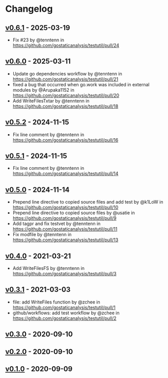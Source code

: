 # Changelog

## [v0.6.1](https://github.com/gostaticanalysis/testutil/compare/v0.6.0...v0.6.1) - 2025-03-19
- Fix #23 by @tenntenn in https://github.com/gostaticanalysis/testutil/pull/24

## [v0.6.0](https://github.com/gostaticanalysis/testutil/compare/v0.5.2...v0.6.0) - 2025-03-11
- Update go dependencies workflow by @tenntenn in https://github.com/gostaticanalysis/testutil/pull/21
- fixed a bug that occurred when go.work was included in external modules by @Arupaka1152 in https://github.com/gostaticanalysis/testutil/pull/20
- Add WriteFilesTxtar by @tenntenn in https://github.com/gostaticanalysis/testutil/pull/18

## [v0.5.2](https://github.com/gostaticanalysis/testutil/compare/v0.5.1...v0.5.2) - 2024-11-15
- Fix line comment by @tenntenn in https://github.com/gostaticanalysis/testutil/pull/16

## [v0.5.1](https://github.com/gostaticanalysis/testutil/compare/v0.5.0...v0.5.1) - 2024-11-15
- Fix line comment by @tenntenn in https://github.com/gostaticanalysis/testutil/pull/14

## [v0.5.0](https://github.com/gostaticanalysis/testutil/compare/v0.4.0...v0.5.0) - 2024-11-14
- Prepend line directive to copied source files and add test by @k1LoW in https://github.com/gostaticanalysis/testutil/pull/10
- Prepend line directive to copied source files by @usatie in https://github.com/gostaticanalysis/testutil/pull/9
- Add tagpr and fix testvet by @tenntenn in https://github.com/gostaticanalysis/testutil/pull/11
- Fix modfile by @tenntenn in https://github.com/gostaticanalysis/testutil/pull/13

## [v0.4.0](https://github.com/gostaticanalysis/testutil/compare/v0.3.1...v0.4.0) - 2021-03-21
- Add WriteFilesFS by @tenntenn in https://github.com/gostaticanalysis/testutil/pull/3

## [v0.3.1](https://github.com/gostaticanalysis/testutil/compare/v0.3.0...v0.3.1) - 2021-03-03
- file: add WriteFiles function by @zchee in https://github.com/gostaticanalysis/testutil/pull/1
- github/workflows: add test workflow by @zchee in https://github.com/gostaticanalysis/testutil/pull/2

## [v0.3.0](https://github.com/gostaticanalysis/testutil/compare/v0.2.0...v0.3.0) - 2020-09-10

## [v0.2.0](https://github.com/gostaticanalysis/testutil/compare/v0.1.0...v0.2.0) - 2020-09-10

## [v0.1.0](https://github.com/gostaticanalysis/testutil/commits/v0.1.0) - 2020-09-09

